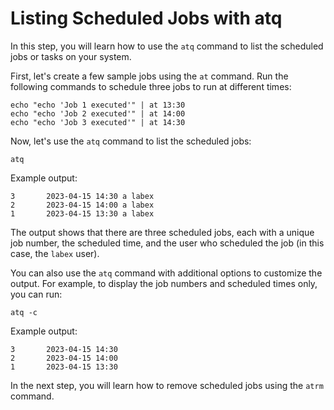 # Listing Scheduled Jobs with atq

In this step, you will learn how to use the `atq` command to list the scheduled jobs or tasks on your system.

First, let's create a few sample jobs using the `at` command. Run the following commands to schedule three jobs to run at different times:

```
echo "echo 'Job 1 executed'" | at 13:30
echo "echo 'Job 2 executed'" | at 14:00
echo "echo 'Job 3 executed'" | at 14:30
```

Now, let's use the `atq` command to list the scheduled jobs:

```
atq
```

Example output:

```
3       2023-04-15 14:30 a labex
2       2023-04-15 14:00 a labex
1       2023-04-15 13:30 a labex
```

The output shows that there are three scheduled jobs, each with a unique job number, the scheduled time, and the user who scheduled the job (in this case, the `labex` user).

You can also use the `atq` command with additional options to customize the output. For example, to display the job numbers and scheduled times only, you can run:

```
atq -c
```

Example output:

```
3       2023-04-15 14:30
2       2023-04-15 14:00
1       2023-04-15 13:30
```

In the next step, you will learn how to remove scheduled jobs using the `atrm` command.
